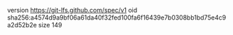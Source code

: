 version https://git-lfs.github.com/spec/v1
oid sha256:a4574d9a9bf06a61da40f32fed100fa6f16439e7b0308bb1bd75e4c9a2d52b2e
size 149

